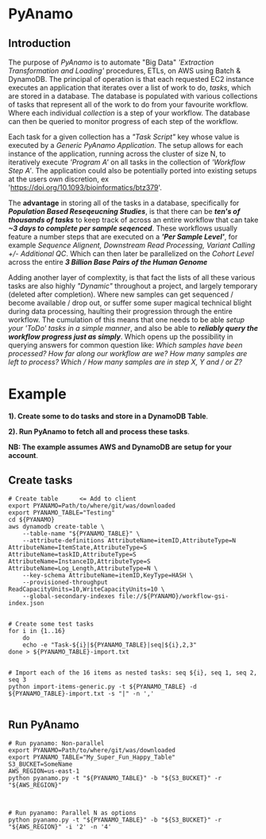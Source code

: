 # PyAnamo


## Introduction
The purpose of *PyAnamo* is to automate "Big Data" *'Extraction Transformation and Loading'* procedures, ETLs, on AWS using Batch &amp; DynamoDB. The principal of operation is that each requested EC2 instance executes an application that iterates over a list of work to do, *tasks*, which are stored in a database. The database is populated with various collections of tasks that represent all of the work to do from your favourite workflow. Where each individual *collection* is a step of your workflow. The database can then be queried to monitor progress of each step of the workflow.

Each task for a given collection has a *"Task Script"* key whose value is executed by a *Generic PyAnamo Application*. The setup allows for each instance of the application, running across the cluster of size N, to iteratively execute *'Program A'* on all tasks in the collection of *'Workflow Step A'*. The application could also be potentially ported into existing setups at the users own discretion, ex 'https://doi.org/10.1093/bioinformatics/btz379'.

The **advantage** in storing all of the tasks in a database, specifically for ***Population Based Reseqeucning Studies***, is that there can be ***ten's of thousands of tasks*** to keep track of across an entire workflow that can take ***~3 days to complete per sample seqenced***. These workflows usually feature a number steps that are executed on a ***'Per Sample Level'***, for example *Sequence Alignent, Downstream Read Processing, Variant Calling +/- Additional QC*. Which can then later be parallelized on the *Cohort Level* across the entire ***3 Billion Base Pairs of the Human Genome***

Adding another layer of complextity, is that fact the lists of all these various tasks are also highly *"Dynamic"* throughout a project, and largely temporary (deleted after completion). Where new samples can get sequenced / become available / drop out, or suffer some super magical technical blight during data processing, haulting their progression through the entire workflow. The cumulation of this means that one needs to be able *setup your 'ToDo' tasks in a simple manner*, and also be able to ***reliably query the workflow progress just as simply***. Which opens up the possibility in querying answers for common question like: *Which samples have been processed? How far along our workflow are we? How many samples are left to process? Which / How many samples are in step X, Y and / or Z?*



# Example

**1). Create some to do tasks and store in a DynamoDB Table**.

**2). Run PyAnamo to fetch all and process these tasks**.

**NB: The example assumes AWS and DynamoDB are setup for your account**.



## Create tasks


```
# Create table		<= Add to client
export PYANAMO=Path/to/where/git/was/downloaded
export PYANAMO_TABLE="Testing"
cd ${PYANAMO}
aws dynamodb create-table \
	--table-name "${PYANAMO_TABLE}" \
	--attribute-definitions AttributeName=itemID,AttributeType=N AttributeName=ItemState,AttributeType=S AttributeName=taskID,AttributeType=S AttributeName=InstanceID,AttributeType=S AttributeName=Log_Length,AttributeType=N \
	--key-schema AttributeName=itemID,KeyType=HASH \
	--provisioned-throughput ReadCapacityUnits=10,WriteCapacityUnits=10 \
	--global-secondary-indexes file://${PYANAMO}/workflow-gsi-index.json


# Create some test tasks
for i in {1..16}
	do
	echo -e "Task-${i}|${PYANAMO_TABLE}|seq|${i},2,3"
done > ${PYANAMO_TABLE}-import.txt


# Import each of the 16 items as nested tasks: seq ${i}, seq 1, seq 2, seq 3
python import-items-generic.py -t ${PYANAMO_TABLE} -d ${PYANAMO_TABLE}-import.txt -s "|" -n ','


```


## Run PyAnamo


```
# Run pyanamo: Non-parallel
export PYANAMO=Path/to/where/git/was/downloaded
export PYANAMO_TABLE="My_Super_Fun_Happy_Table"
S3_BUCKET=SomeName
AWS_REGION=us-east-1
python pyanamo.py -t "${PYANAMO_TABLE}" -b "${S3_BUCKET}" -r "${AWS_REGION}"



# Run pyanamo: Parallel N as options
python pyanamo.py -t "${PYANAMO_TABLE}" -b "${S3_BUCKET}" -r "${AWS_REGION}" -i '2' -n '4'
```




